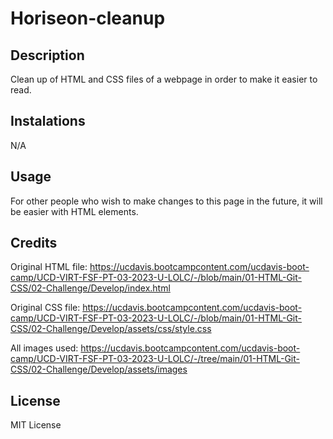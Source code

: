 # Horiseon-cleanup

## Description

Clean up of HTML and CSS files of a webpage in order to make it easier to read.

## Instalations

N/A

## Usage

For other people who wish to make changes to this page in the future, it will be easier with HTML elements.

## Credits

Original HTML file: https://ucdavis.bootcampcontent.com/ucdavis-boot-camp/UCD-VIRT-FSF-PT-03-2023-U-LOLC/-/blob/main/01-HTML-Git-CSS/02-Challenge/Develop/index.html

Original CSS file: https://ucdavis.bootcampcontent.com/ucdavis-boot-camp/UCD-VIRT-FSF-PT-03-2023-U-LOLC/-/blob/main/01-HTML-Git-CSS/02-Challenge/Develop/assets/css/style.css

All images used: https://ucdavis.bootcampcontent.com/ucdavis-boot-camp/UCD-VIRT-FSF-PT-03-2023-U-LOLC/-/tree/main/01-HTML-Git-CSS/02-Challenge/Develop/assets/images

## License

MIT License


